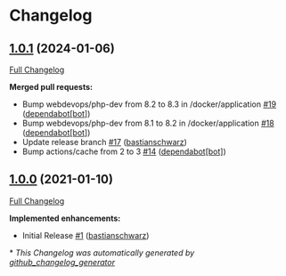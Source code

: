 # Changelog

## [1.0.1](https://github.com/codenamephp/installer/tree/1.0.1) (2024-01-06)

[Full Changelog](https://github.com/codenamephp/installer/compare/1.0.0...1.0.1)

**Merged pull requests:**

- Bump webdevops/php-dev from 8.2 to 8.3 in /docker/application [\#19](https://github.com/codenamephp/installer/pull/19) ([dependabot[bot]](https://github.com/apps/dependabot))
- Bump webdevops/php-dev from 8.1 to 8.2 in /docker/application [\#18](https://github.com/codenamephp/installer/pull/18) ([dependabot[bot]](https://github.com/apps/dependabot))
- Update release branch [\#17](https://github.com/codenamephp/installer/pull/17) ([bastianschwarz](https://github.com/bastianschwarz))
- Bump actions/cache from 2 to 3 [\#14](https://github.com/codenamephp/installer/pull/14) ([dependabot[bot]](https://github.com/apps/dependabot))

## [1.0.0](https://github.com/codenamephp/installer/tree/1.0.0) (2021-01-10)

[Full Changelog](https://github.com/codenamephp/installer/compare/c8abe89026ce04dfb09a7707a6ed5e48816a33f9...1.0.0)

**Implemented enhancements:**

- Initial Release [\#1](https://github.com/codenamephp/installer/pull/1) ([bastianschwarz](https://github.com/bastianschwarz))



\* *This Changelog was automatically generated by [github_changelog_generator](https://github.com/github-changelog-generator/github-changelog-generator)*
